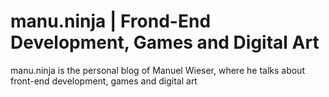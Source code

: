 # manu.ninja | Frond-End Development, Games and Digital Art
manu.ninja is the personal blog of Manuel Wieser, where he talks about front-end development, games and digital art
